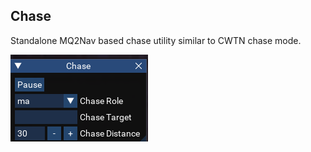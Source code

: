 ## Chase

Standalone MQ2Nav based chase utility similar to CWTN chase mode.

![](../images/chase.png)